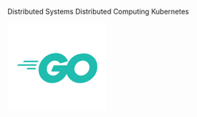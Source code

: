 Distributed Systems
Distributed Computing
Kubernetes

<img src="Go-Logo_Aqua.png" alt="golanglogo" width="200"/>
